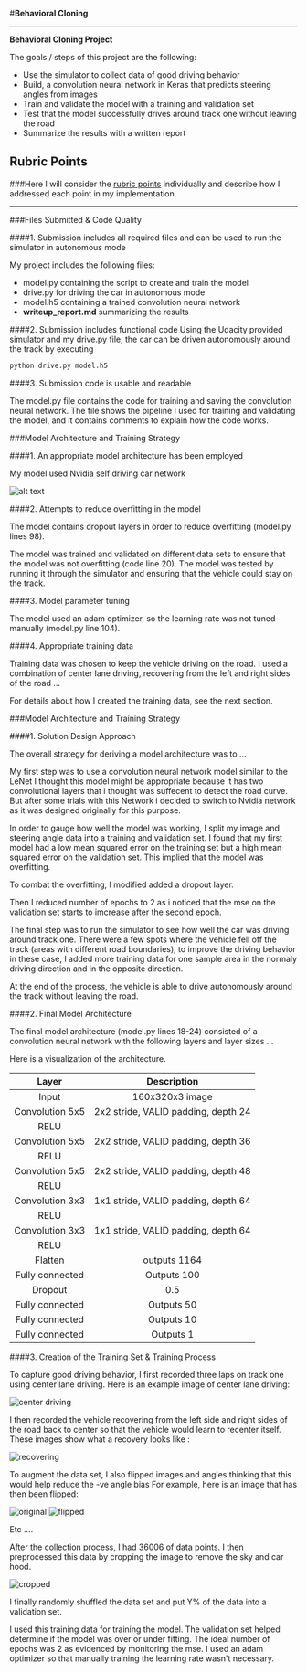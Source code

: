 #**Behavioral Cloning** 


---

**Behavioral Cloning Project**

The goals / steps of this project are the following:
* Use the simulator to collect data of good driving behavior
* Build, a convolution neural network in Keras that predicts steering angles from images
* Train and validate the model with a training and validation set
* Test that the model successfully drives around track one without leaving the road
* Summarize the results with a written report


## Rubric Points
###Here I will consider the [rubric points](https://review.udacity.com/#!/rubrics/432/view) individually and describe how I addressed each point in my implementation.  

---
###Files Submitted & Code Quality

####1. Submission includes all required files and can be used to run the simulator in autonomous mode

My project includes the following files:
* model.py containing the script to create and train the model
* drive.py for driving the car in autonomous mode
* model.h5 containing a trained convolution neural network 
* **writeup_report.md** summarizing the results

####2. Submission includes functional code
Using the Udacity provided simulator and my drive.py file, the car can be driven autonomously around the track by executing 
```sh
python drive.py model.h5
```

####3. Submission code is usable and readable

The model.py file contains the code for training and saving the convolution neural network. The file shows the pipeline I used for training and validating the model, and it contains comments to explain how the code works.

###Model Architecture and Training Strategy

####1. An appropriate model architecture has been employed

My model used Nvidia self driving car network

![alt text](cnn-architecture.png)

####2. Attempts to reduce overfitting in the model

The model contains dropout layers in order to reduce overfitting (model.py lines 98). 

The model was trained and validated on different data sets to ensure that the model was not overfitting (code line 20). The model was tested by running it through the simulator and ensuring that the vehicle could stay on the track.

####3. Model parameter tuning

The model used an adam optimizer, so the learning rate was not tuned manually (model.py line 104).

####4. Appropriate training data

Training data was chosen to keep the vehicle driving on the road. I used a combination of center lane driving, recovering from the left and right sides of the road ... 

For details about how I created the training data, see the next section. 

###Model Architecture and Training Strategy

####1. Solution Design Approach

The overall strategy for deriving a model architecture was to ...

My first step was to use a convolution neural network model similar to the LeNet I thought this model might be appropriate because it has two convolutional layers that i thought was suffecent to detect the road curve. But after some trials with this Network i decided to switch to Nvidia network as it was designed originally for this purpose.

In order to gauge how well the model was working, I split my image and steering angle data into a training and validation set. I found that my first model had a low mean squared error on the training set but a high mean squared error on the validation set. This implied that the model was overfitting. 

To combat the overfitting, I modified added a dropout layer.

Then I reduced number of epochs to 2 as i noticed that the mse on the validation set starts to imcrease after the second epoch.

The final step was to run the simulator to see how well the car was driving around track one. There were a few spots where the vehicle fell off the track (areas with different road boundaries), to improve the driving behavior in these case, I added more training data for one sample area in the normaly driving direction and in the opposite direction.

At the end of the process, the vehicle is able to drive autonomously around the track without leaving the road.

####2. Final Model Architecture

The final model architecture (model.py lines 18-24) consisted of a convolution neural network with the following layers and layer sizes ...

Here is a visualization of the architecture.

| Layer         	|     Description	        		| 
|:---------------------:|:---------------------------------------------:| 
| Input         	| 160x320x3  image   				| 
| Convolution 5x5     	| 2x2 stride, VALID padding, depth 24	 	|
| RELU			|						|
| Convolution 5x5	| 2x2 stride, VALID padding, depth 36	 	|
| RELU			|						|
| Convolution 5x5	| 2x2 stride, VALID padding, depth 48	 	|
| RELU			|						|
| Convolution 3x3	| 1x1 stride, VALID padding, depth 64	 	|
| RELU			|						|
| Convolution 3x3	| 1x1 stride, VALID padding, depth 64	 	|
| RELU			|						|
| Flatten		| outputs 1164					|
| Fully connected	| Outputs  100					|
| Dropout		|		0.5				|
| Fully connected	| Outputs  50					|
| Fully connected	| Outputs  10					|
| Fully connected	| Outputs  1					|




####3. Creation of the Training Set & Training Process

To capture good driving behavior, I first recorded three laps on track one using center lane driving. Here is an example image of center lane driving:

![center driving](center_2017_11_02_02_16_56_457.jpg)

I then recorded the vehicle recovering from the left side and right sides of the road back to center so that the vehicle would learn to recenter itself. These images show what a recovery looks like :

![recovering](reovering.gif)

To augment the data set, I also flipped images and angles thinking that this would help reduce the -ve angle bias For example, here is an image that has then been flipped:

![original](center_2017_10_23_23_12_39_517.jpg)
![flipped](center_2017_10_23_23_12_39_517_flipped.jpg)

Etc ....

After the collection process, I had 36006 of data points. I then preprocessed this data by cropping the image to remove the sky and car hood.

![cropped](center_2017_10_23_23_12_39_517_cropped.jpg)


I finally randomly shuffled the data set and put Y% of the data into a validation set. 

I used this training data for training the model. The validation set helped determine if the model was over or under fitting. The ideal number of epochs was 2 as evidenced by monitoring the mse. I used an adam optimizer so that manually training the learning rate wasn't necessary.
